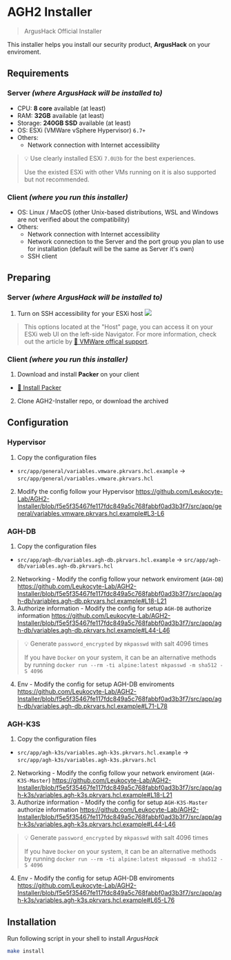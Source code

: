 # AGH2 Installer

> ArgusHack Official Installer

This installer helps you install our security product, **ArgusHack** on your enviroment.

## Requirements
### Server _(where ArgusHack will be installed to)_

- CPU: **8 core** available (at least)
- RAM: **32GB** available (at least)
- Storage: **240GB SSD** available (at least)
- OS: ESXi (VMWare vSphere Hypervisor) `6.7+`
- Others:
  - Network connection with Internet accessibility

> :bulb: Use clearly installed ESXi `7.0U3b` for the best experiences.
> 
> Use the existed ESXi with other VMs running on it is also supported but not recommended. 

### Client _(where you run this installer)_

- OS: Linux / MacOS (other Unix-based distributions, WSL and Windows are not verified about the compatibility)
- Others:
  - Network connection with Internet accessibility
  - Network connection to the Server and the port group you plan to use for installation (default will be the same as Server it's own)
  - SSH client

## Preparing
### Server _(where ArgusHack will be installed to)_

1. Turn on SSH accessibility for your ESXi host
![](https://user-images.githubusercontent.com/14278162/159633634-2b30790f-7161-43fa-bdb4-4a0c2e05a23b.png)
> This options located at the "Host" page, you can access it on your ESXi web UI on the left-side Navigator.
> For more information, check out the article by [:link: VMWare offical support](https://docs.vmware.com/en/VMware-vSphere/7.0/com.vmware.vsphere.security.doc/GUID-DFA67697-232E-4F7D-860F-96C0819570A8.html).

### Client _(where you run this installer)_

1. Download and install **Packer** on your client
  - [:link: Install Packer](https://www.packer.io/downloads)
2. Clone AGH2-Installer repo, or download the archived

## Configuration

### Hypervisor

1. Copy the configuration files
  - `src/app/general/variables.vmware.pkrvars.hcl.example` -> `src/app/general/variables.vmware.pkrvars.hcl`
2. Modify the config follow your Hypervisor
https://github.com/Leukocyte-Lab/AGH2-Installer/blob/f5e5f35467fe117fdc849a5c768fabbf0ad3b3f7/src/app/general/variables.vmware.pkrvars.hcl.example#L3-L6

### AGH-DB

1. Copy the configuration files
  - `src/app/agh-db/variables.agh-db.pkrvars.hcl.example` -> `src/app/agh-db/variables.agh-db.pkrvars.hcl`
2. Networking - Modify the config follow your network enviroment (`AGH-DB`)
https://github.com/Leukocyte-Lab/AGH2-Installer/blob/f5e5f35467fe117fdc849a5c768fabbf0ad3b3f7/src/app/agh-db/variables.agh-db.pkrvars.hcl.example#L18-L21
3. Authorize information - Modify the config for setup `AGH-DB` authorize information
https://github.com/Leukocyte-Lab/AGH2-Installer/blob/f5e5f35467fe117fdc849a5c768fabbf0ad3b3f7/src/app/agh-db/variables.agh-db.pkrvars.hcl.example#L44-L46
> :bulb: Generate `password_encrypted` by `mkpasswd` with salt 4096 times
> 
> If you have `Docker` on your system, it can be an alternative methods by running `docker run --rm -ti alpine:latest mkpasswd -m sha512 -S 4096`
4. Env - Modify the config for setup AGH-DB enviroments
https://github.com/Leukocyte-Lab/AGH2-Installer/blob/f5e5f35467fe117fdc849a5c768fabbf0ad3b3f7/src/app/agh-db/variables.agh-db.pkrvars.hcl.example#L71-L78

### AGH-K3S

1. Copy the configuration files
  - `src/app/agh-k3s/variables.agh-k3s.pkrvars.hcl.example` -> `src/app/agh-k3s/variables.agh-k3s.pkrvars.hcl`
2. Networking - Modify the config follow your network enviroment (`AGH-K3S-Master`)
https://github.com/Leukocyte-Lab/AGH2-Installer/blob/f5e5f35467fe117fdc849a5c768fabbf0ad3b3f7/src/app/agh-k3s/variables.agh-k3s.pkrvars.hcl.example#L18-L21
3. Authorize information - Modify the config for setup `AGH-K3S-Master` authorize information
https://github.com/Leukocyte-Lab/AGH2-Installer/blob/f5e5f35467fe117fdc849a5c768fabbf0ad3b3f7/src/app/agh-k3s/variables.agh-k3s.pkrvars.hcl.example#L44-L46
> :bulb: Generate `password_encrypted` by `mkpasswd` with salt 4096 times
> 
> If you have `Docker` on your system, it can be an alternative methods by running `docker run --rm -ti alpine:latest mkpasswd -m sha512 -S 4096`
4. Env - Modify the config for setup AGH-DB enviroments
https://github.com/Leukocyte-Lab/AGH2-Installer/blob/f5e5f35467fe117fdc849a5c768fabbf0ad3b3f7/src/app/agh-k3s/variables.agh-k3s.pkrvars.hcl.example#L65-L76

## Installation

Run following script in your shell to install _ArgusHack_

```sh
make install
```
